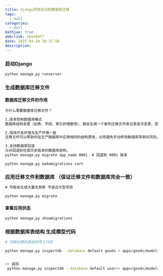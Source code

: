 ```yaml
---
title: django项目启动和数据库迁移
tags:
  - null
categories:
  - null
mathjax: true
abbrlink: 18e300f7
date: 2025-04-28 10:37:50
description:
---
```


### 启动Django

```tex
python manage.py runserver
```

### 生成数据库迁移文件

#### 数据库迁移文件的作用

```tex
为什么需要数据库迁移文件？

1.版本控制数据库模式
数据库结构变更（如表、字段、索引的增删改），都会生成一个新的迁移文件来记录这次变更，团队成员可以轻松的追踪每次更改。

2.保持开发环境与生产环境一致
迁移文件可以帮助你在生产数据库中应用相同的结构更改，从而避免手动修改数据库带来的风险。

3.支持数据库回滚
允许回退到任意历史版本的数据库结构。
python manage.py migrate app_name 0001  # 回退到 0001 版本

```

```
python manage.py makemigrations cart
```

### 应用迁移文件到数据库 （保证迁移文件和数据库完全一致）

```tex
# 可能会生成大量无用表 不适合大型项目

python manage.py migrate

```

#### 查看应用状态

```tex
python manage.py showmigrations
```

### 根据数据库表结构  生成模型代码

```bash
# 将新创建的表结构导入代码

python manage.py inspectdb --database default goods > apps/goods/models.py 


>> 追加
 python manage.py inspectdb --database default user>> apps/goods/models.py
```

